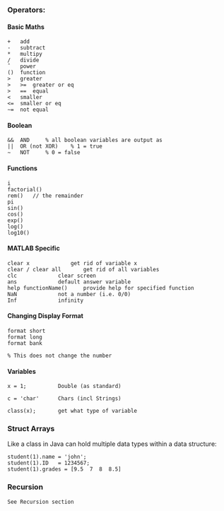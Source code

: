 ### Operators:
	
#### Basic Maths
	+	add			
	-	subtract
	*	multipy
	/	divide			
	ˆ	power			
	()	function
	>	greater			
	>	>=	greater or eq		
	>	==	equal
	<	smaller			
	<=	smaller or eq		
	∼=	not equal	

####  Boolean
	&&	AND	   	% all boolean variables are output as		
	||	OR (not XOR)	% 1 = true
	∼	NOT	  	% 0 = false

####  Functions
	
	i				
	factorial()			
	rem()	// the remainder
	pi				
	sin()				
	cos()
	exp()			
	log()				
	log10()
	
####  MATLAB Specific
	
	clear x				get rid of variable x
	clear / clear all		get rid of all variables
	clc				clear screen
	ans				default answer variable
	help functionName()		provide help for specified function 
	NaN				not a number (i.e. 0/0)
	Inf				infinity
	
#### Changing Display Format
	
	format short		
	format long			
	format bank
	
	% This does not change the number

#### Variables
	x = 1;			Double (as standard)

	c = 'char'		Chars (incl Strings)

	class(x);		get what type of variable 
	
### Struct Arrays

Like a class in Java can hold multiple data types within a data structure:

	student(1).name = 'john';
	student(1).ID	= 1234567;
	student(1).grades = [9.5  7  8  8.5]
	
### Recursion

	See Recursion section
	

